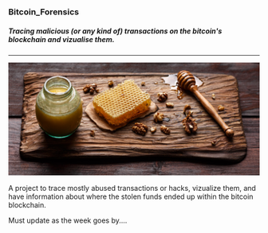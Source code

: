 ### Bitcoin_Forensics

##### Tracing malicious (or any kind of) transactions on the bitcoin's blockchain and vizualise them.
___

<!---![bitcoin is a massive honeypot](https://github.com/CommanderPoe/bitcoin_forensics/blob/main/presentation/vids/iu-2.jpeg) --->
<img src="https://github.com/CommanderPoe/bitcoin_forensics/blob/main/presentation/vids/iu-2.jpeg">  
<!--- width=50% height=50%--->
<br />


A project to trace mostly abused transactions or hacks, vizualize them, and have information about where the stolen funds ended up within the bitcoin blockchain.

Must update as the week goes by....